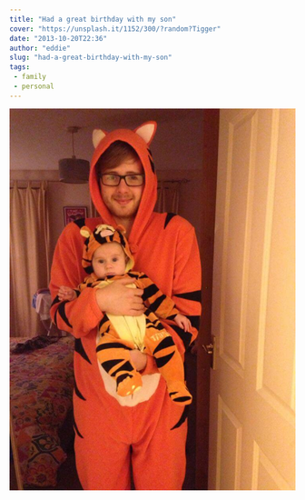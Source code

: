 ```yaml
---
title: "Had a great birthday with my son"
cover: "https://unsplash.it/1152/300/?random?Tigger"
date: "2013-10-20T22:36"
author: "eddie"
slug: "had-a-great-birthday-with-my-son"
tags:
 - family
 - personal
---
```

![Ethan and me](/images/eddie-ethan-tigger.jpg)

